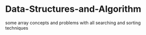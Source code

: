 # Data-Structures-and-Algorithm
some array concepts and problems with all searching and sorting techniques
